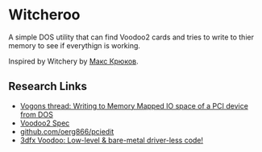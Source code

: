 # Witcheroo

A simple DOS utility that can find Voodoo2 cards and tries to write to thier memory to see if everythign is working.

Inspired by Witchery by [Макс Крюков](https://www.youtube.com/@fagear).

## Research Links
* [Vogons thread: Writing to Memory Mapped IO space of a PCI device from DOS](https://www.vogons.org/viewtopic.php?p=1311227#p1311227)
* [Voodoo2 Spec](http://www.bitsavers.org/components/3dfx/Voodoo2_Spec_r1.16_199912.pdf)
* [github.com/oerg866/pciedit](https://github.com/oerg866/pciedit/blob/main/PCI.C)
* [3dfx Voodoo: Low-level & bare-metal driver-less code!](https://www.youtube.com/watch?v=LDT6KlfOG2k)

